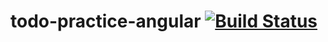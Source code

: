 # todo-practice-angular [![Build Status](https://travis-ci.org/katebeavis/todo-practice-angular.svg?branch=master)](https://travis-ci.org/katebeavis/todo-practice-angular)

